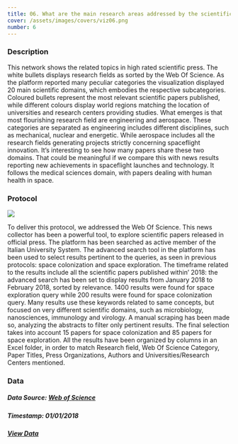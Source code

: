 ```yaml
---
title: 06. What are the main research areas addressed by the scientific press?
cover: /assets/images/covers/viz06.png
number: 6
---
```

### Description
This network shows the related topics in high rated scientific press. The white bullets displays research fields as sorted by the Web Of Science. As the platform reported many peculiar categories
the visualization displayed 20 main scientific domains, which embodies the respective subcategories. Coloured bullets represent the most relevant scientific papers published, while different colours display world regions matching the location of universities and research centers providing studies. What emerges is that most flourishing research field are engineering and aerospace. These categories are separated as engineering includes different disciplines, such as mechanical, nuclear and energetic. While aerospace includes all the research fields generating projects strictly concerning spaceflight innovation. It’s interesting to see how many papers share these two domains. That could be meaningful if we compare this with news results reporting new achievements in spaceflight launches and technology. It follows the medical sciences domain, with papers dealing with human health in space. 

### Protocol
<img class="protocolli" src="/assets/images/protocols/protocol-6.png"/>

To deliver this protocol, we addressed the Web Of Science. This news collector has been a powerful tool, to explore scientific papers released in official press. 
The platform has been searched as active member of the Italian University System. The advanced search tool in the platform has been used to select results pertinent to the queries, as seen in previous protocols: space colonization and space exploration. The timeframe related to the results include all the scientific papers published within’ 2018: the advanced search has been set to display results from January 2018 to February 2018, sorted by relevance. 1400 results were found for space exploration query while 200 results were found for space colonization query. Many results use these keywords related to same concepts, but focused on very different scientific domains, such as microbiology, nanosciences, immunology and virology. A manual scraping has been made so, analyzing the abstracts to filter only pertinent results. The final selection takes into account 15 papers for space colonization and 85 papers for space exploration. All the results have been organized by columns in an Excel folder, in order to match Research field, Web Of Science Category, Paper Titles, Press Organizations, Authors and Universities/Research Centers mentioned. 


### Data
##### Data Source: [Web of Science](http://webofknowledge.com/)
##### Timestamp: 01/01/2018
##### [View Data](https://drive.google.com/open?id=17omvnsFbRZeW4UDxlYzJsVgm95Fsc8TG)
